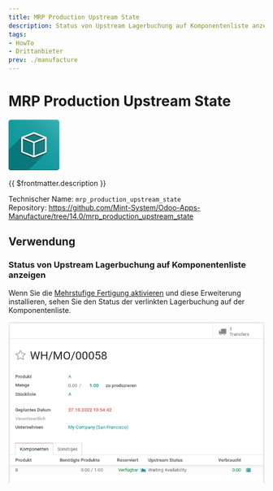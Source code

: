 ```yaml
---
title: MRP Production Upstream State
description: Status von Upstream Lagerbuchung auf Komponentenliste anzeigen.
tags:
- HowTo
- Drittanbieter
prev: ./manufacture
---
```

# MRP Production Upstream State
![icon_oms_box](attachments/icon_oms_box.png)

{{ $frontmatter.description }}

Technischer Name: `mrp_production_upstream_state`\
Repository: <https://github.com/Mint-System/Odoo-Apps-Manufacture/tree/14.0/mrp_production_upstream_state>

## Verwendung

### Status von Upstream Lagerbuchung auf Komponentenliste anzeigen

Wenn Sie die [Mehrstufige Fertigung aktivieren](Manufacture.md#Mehrstufige%20Fertigung%20aktivieren) und diese Erweiterung installieren, sehen Sie den Status der verlinkten Lagerbuchung auf der Komponentenliste.

![](attachments/MRP%20Production%20Upstream%20State.png)